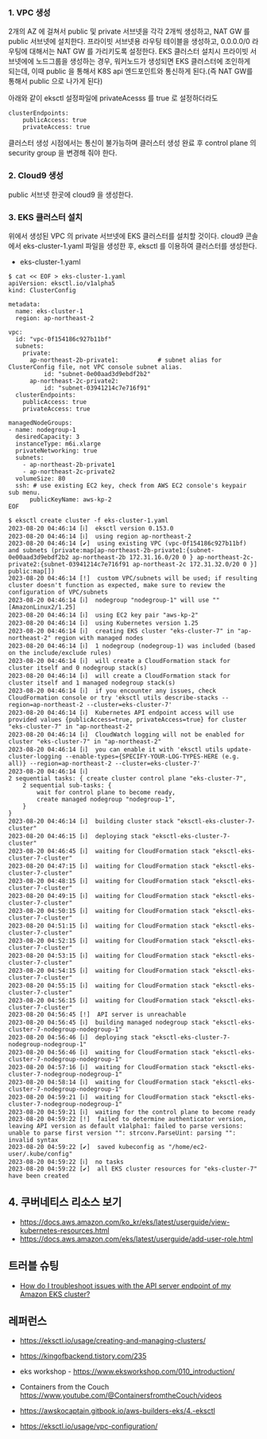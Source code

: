 ### 1. VPC 생성 ###

2개의 AZ 에 걸쳐서 public 및 private 서브넷을 각각 2개씩 생성하고, NAT GW 를 public 서브넷에 설치한다. 
프라이빗 서브넷용 라우팅 테이블을 생성하고, 0.0.0.0/0 라우팅에 대해서는 NAT GW 를 가리키도록 설정한다. 
EKS 클러스터 설치시 프라이빗 서브넷에에 노드그룹을 생성하는 경우, 워커노드가 생성되면 EKS 클러스터에 조인하게 되는데,
이때 public 을 통해서 K8S api 엔드포인트와 통신하게 된다.(즉 NAT GW를 통해서 public 으로 나가게 된다)  

아래와 같이 eksctl 설정파일에 privateAcesss 를 true 로 설정하더라도 
```
clusterEndpoints:
    publicAccess: true
    privateAccess: true         
```
클러스터 생성 시점에서는 통신이 불가능하며 클러스터 생성 완료 후 control plane 의 security group 을 변경해 줘야 한다. 

### 2. Cloud9 생성 ###

public 서브넷 한곳에 cloud9 을 생성한다.


### 3. EKS 클러스터 설치 ###

위에서 생성된 VPC 의 private 서브넷에 EKS 클러스터를 설치할 것이다.
cloud9 콘솔에서 eks-cluster-1.yaml 파일을 생성한 후, eksctl 를 이용하여 클러스터를 생성한다. 

* eks-cluster-1.yaml   
```
$ cat << EOF > eks-cluster-1.yaml
apiVersion: eksctl.io/v1alpha5
kind: ClusterConfig

metadata:
  name: eks-cluster-1
  region: ap-northeast-2

vpc:
  id: "vpc-0f154186c927b11bf"
  subnets:
    private:
      ap-northeast-2b-private1:           # subnet alias for ClusterConfig file, not VPC console subnet alias.
          id: "subnet-0e00aad3d9ebdf2b2"
      ap-northeast-2c-private2:
          id: "subnet-03941214c7e716f91"
  clusterEndpoints:
    publicAccess: true
    privateAccess: true                   

managedNodeGroups:
- name: nodegroup-1
  desiredCapacity: 3
  instanceType: m6i.xlarge
  privateNetworking: true
  subnets:
    - ap-northeast-2b-private1
    - ap-northeast-2c-private2
  volumeSize: 80
  ssh: # use existing EC2 key, check from AWS EC2 console's keypair sub menu.
      publicKeyName: aws-kp-2
EOF
```

```
$ eksctl create cluster -f eks-cluster-1.yaml
2023-08-20 04:46:14 [ℹ]  eksctl version 0.153.0
2023-08-20 04:46:14 [ℹ]  using region ap-northeast-2
2023-08-20 04:46:14 [✔]  using existing VPC (vpc-0f154186c927b11bf) and subnets (private:map[ap-northeast-2b-private1:{subnet-0e00aad3d9ebdf2b2 ap-northeast-2b 172.31.16.0/20 0 } ap-northeast-2c-private2:{subnet-03941214c7e716f91 ap-northeast-2c 172.31.32.0/20 0 }] public:map[])
2023-08-20 04:46:14 [!]  custom VPC/subnets will be used; if resulting cluster doesn't function as expected, make sure to review the configuration of VPC/subnets
2023-08-20 04:46:14 [ℹ]  nodegroup "nodegroup-1" will use "" [AmazonLinux2/1.25]
2023-08-20 04:46:14 [ℹ]  using EC2 key pair "aws-kp-2"
2023-08-20 04:46:14 [ℹ]  using Kubernetes version 1.25
2023-08-20 04:46:14 [ℹ]  creating EKS cluster "eks-cluster-7" in "ap-northeast-2" region with managed nodes
2023-08-20 04:46:14 [ℹ]  1 nodegroup (nodegroup-1) was included (based on the include/exclude rules)
2023-08-20 04:46:14 [ℹ]  will create a CloudFormation stack for cluster itself and 0 nodegroup stack(s)
2023-08-20 04:46:14 [ℹ]  will create a CloudFormation stack for cluster itself and 1 managed nodegroup stack(s)
2023-08-20 04:46:14 [ℹ]  if you encounter any issues, check CloudFormation console or try 'eksctl utils describe-stacks --region=ap-northeast-2 --cluster=eks-cluster-7'
2023-08-20 04:46:14 [ℹ]  Kubernetes API endpoint access will use provided values {publicAccess=true, privateAccess=true} for cluster "eks-cluster-7" in "ap-northeast-2"
2023-08-20 04:46:14 [ℹ]  CloudWatch logging will not be enabled for cluster "eks-cluster-7" in "ap-northeast-2"
2023-08-20 04:46:14 [ℹ]  you can enable it with 'eksctl utils update-cluster-logging --enable-types={SPECIFY-YOUR-LOG-TYPES-HERE (e.g. all)} --region=ap-northeast-2 --cluster=eks-cluster-7'
2023-08-20 04:46:14 [ℹ]  
2 sequential tasks: { create cluster control plane "eks-cluster-7", 
    2 sequential sub-tasks: { 
        wait for control plane to become ready,
        create managed nodegroup "nodegroup-1",
    } 
}
2023-08-20 04:46:14 [ℹ]  building cluster stack "eksctl-eks-cluster-7-cluster"
2023-08-20 04:46:15 [ℹ]  deploying stack "eksctl-eks-cluster-7-cluster"
2023-08-20 04:46:45 [ℹ]  waiting for CloudFormation stack "eksctl-eks-cluster-7-cluster"
2023-08-20 04:47:15 [ℹ]  waiting for CloudFormation stack "eksctl-eks-cluster-7-cluster"
2023-08-20 04:48:15 [ℹ]  waiting for CloudFormation stack "eksctl-eks-cluster-7-cluster"
2023-08-20 04:49:15 [ℹ]  waiting for CloudFormation stack "eksctl-eks-cluster-7-cluster"
2023-08-20 04:50:15 [ℹ]  waiting for CloudFormation stack "eksctl-eks-cluster-7-cluster"
2023-08-20 04:51:15 [ℹ]  waiting for CloudFormation stack "eksctl-eks-cluster-7-cluster"
2023-08-20 04:52:15 [ℹ]  waiting for CloudFormation stack "eksctl-eks-cluster-7-cluster"
2023-08-20 04:53:15 [ℹ]  waiting for CloudFormation stack "eksctl-eks-cluster-7-cluster"
2023-08-20 04:54:15 [ℹ]  waiting for CloudFormation stack "eksctl-eks-cluster-7-cluster"
2023-08-20 04:55:15 [ℹ]  waiting for CloudFormation stack "eksctl-eks-cluster-7-cluster"
2023-08-20 04:56:15 [ℹ]  waiting for CloudFormation stack "eksctl-eks-cluster-7-cluster"
2023-08-20 04:56:45 [!]  API server is unreachable
2023-08-20 04:56:45 [ℹ]  building managed nodegroup stack "eksctl-eks-cluster-7-nodegroup-nodegroup-1"
2023-08-20 04:56:46 [ℹ]  deploying stack "eksctl-eks-cluster-7-nodegroup-nodegroup-1"
2023-08-20 04:56:46 [ℹ]  waiting for CloudFormation stack "eksctl-eks-cluster-7-nodegroup-nodegroup-1"
2023-08-20 04:57:16 [ℹ]  waiting for CloudFormation stack "eksctl-eks-cluster-7-nodegroup-nodegroup-1"
2023-08-20 04:58:14 [ℹ]  waiting for CloudFormation stack "eksctl-eks-cluster-7-nodegroup-nodegroup-1"
2023-08-20 04:59:21 [ℹ]  waiting for CloudFormation stack "eksctl-eks-cluster-7-nodegroup-nodegroup-1"
2023-08-20 04:59:21 [ℹ]  waiting for the control plane to become ready
2023-08-20 04:59:22 [!]  failed to determine authenticator version, leaving API version as default v1alpha1: failed to parse versions: unable to parse first version "": strconv.ParseUint: parsing "": invalid syntax
2023-08-20 04:59:22 [✔]  saved kubeconfig as "/home/ec2-user/.kube/config"
2023-08-20 04:59:22 [ℹ]  no tasks
2023-08-20 04:59:22 [✔]  all EKS cluster resources for "eks-cluster-7" have been created
```

## 4. 쿠버네티스 리소스 보기 ##
* https://docs.aws.amazon.com/ko_kr/eks/latest/userguide/view-kubernetes-resources.html
* https://docs.aws.amazon.com/eks/latest/userguide/add-user-role.html

## 트러블 슈팅 ##

* [How do I troubleshoot issues with the API server endpoint of my Amazon EKS cluster?](https://repost.aws/knowledge-center/eks-api-server-endpoint-failed)




## 레퍼런스 ##

* https://eksctl.io/usage/creating-and-managing-clusters/

* https://kingofbackend.tistory.com/235

* eks workshop - https://www.eksworkshop.com/010_introduction/

* Containers from the Couch  
  https://www.youtube.com/@ContainersfromtheCouch/videos

* https://awskocaptain.gitbook.io/aws-builders-eks/4.-eksctl 

* https://eksctl.io/usage/vpc-configuration/
